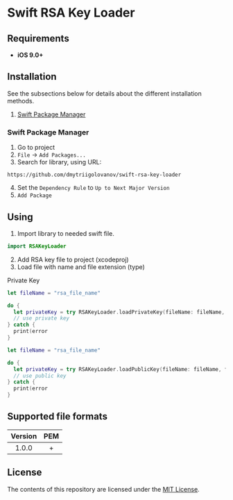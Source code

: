 # Swift RSA Key Loader

## Requirements

* **iOS 9.0+**

## Installation

See the subsections below for details about the different installation methods.
1. [Swift Package Manager](#swift-package-manager)

### Swift Package Manager

1. Go to project
2. `File` → `Add Packages...`
3. Search for library, using URL: 
```
https://github.com/dmytriigolovanov/swift-rsa-key-loader
```
4. Set the `Dependency Rule` to `Up to Next Major Version`
5. `Add Package`

## Using

1. Import library to needed swift file.

```swift
import RSAKeyLoader
```
2. Add RSA key file to project (xcodeproj)
3. Load file with name and file extension (type)

Private Key
```swift
let fileName = "rsa_file_name"

do {
  let privateKey = try RSAKeyLoader.loadPrivateKey(fileName: fileName, fileType: .pem)
  // use private key
} catch {
  print(error
}
```

```swift
let fileName = "rsa_file_name"

do {
  let privateKey = try RSAKeyLoader.loadPublicKey(fileName: fileName, fileType: .pem)
  // use public key
} catch {
  print(error
}
```

## Supported file formats

| Version | PEM |
| :---: | :---: |
| 1.0.0 | + |

## License

The contents of this repository are licensed under the
[MIT License](https://github.com/dmytriigolovanov/swift-rsa-key-loader/blob/main/LICENSE).


